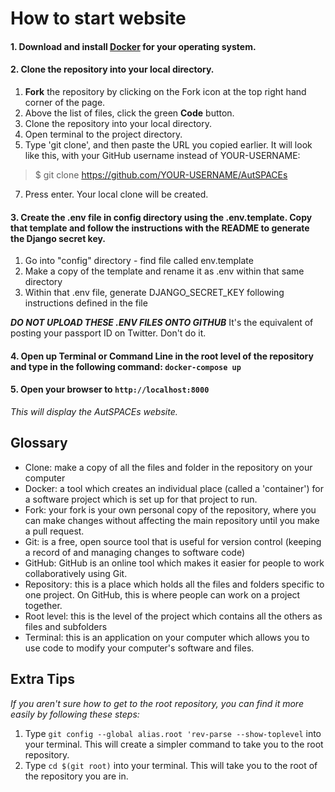 # How to start website

#### 1. Download and install [Docker](https://www.docker.com/products/docker-desktop) for your operating system.

#### 2. Clone the repository into your local directory.

  1. **Fork** the repository by clicking on the Fork icon at the top right hand corner of the page. 
  2. Above the list of files, click the green **Code** button.
  3. Clone the repository into your local directory. 
  4. Open terminal to the project directory.
  5. Type 'git clone', and then paste the URL you copied earlier. It will look like this, with your GitHub username instead of YOUR-USERNAME:
  >$ git clone https://github.com/YOUR-USERNAME/AutSPACEs
  7. Press enter. Your local clone will be created. 
  
#### 3. Create the .env file in config directory using the .env.template. Copy that template and follow the instructions with the README to generate the Django secret key.
  
  1. Go into "config" directory - find file called env.template
  2. Make a copy of the template and rename it as .env within that same directory
  3. Within that .env file, generate DJANGO_SECRET_KEY following instructions defined in the file 

***DO NOT UPLOAD THESE .ENV FILES ONTO GITHUB*** It's the equivalent of posting your passport ID on Twitter. Don't do it.

#### 4. Open up Terminal or Command Line in the root level of the repository and type in the following command: `docker-compose up`

#### 5. Open your browser to `http://localhost:8000`

*This will display the AutSPACEs website.*

## Glossary 

* Clone: make a copy of all the files and folder in the repository on your computer
* Docker: a tool which creates an individual place (called a 'container') for a software project which is set up for that project to run.
* Fork: your fork is your own personal copy of the repository, where you can make changes without affecting the main repository until you make a pull request. 
* Git: is a free, open source tool that is useful for version control (keeping a record of and managing changes to software code)
* GitHub: GitHub is an online tool which makes it easier for people to work collaboratively using Git. 
* Repository: this is a place which holds all the files and folders specific to one project. On GitHub, this is where people can work on a project together. 
* Root level: this is the level of the project which contains all the others as files and subfolders
* Terminal: this is an application on your computer which allows you to use code to modify your computer's software and files. 

## Extra Tips

*If you aren't sure how to get to the root repository, you can find it more easily by following these steps:* 

  1. Type `git config --global alias.root 'rev-parse --show-toplevel` into your terminal. This will create a simpler command to take you to the root repository. 
  2. Type `cd $(git root)` into your terminal. This will take you to the root of the repository you are in. 
